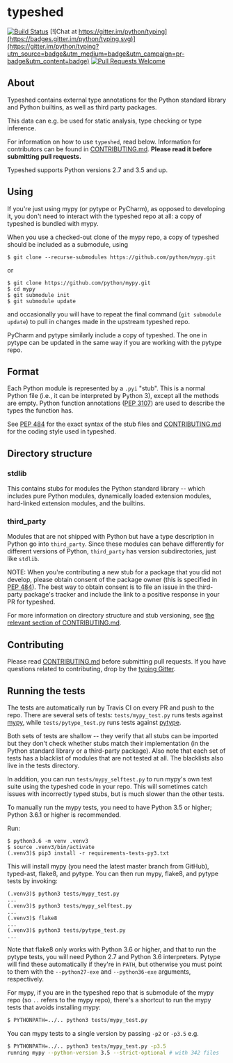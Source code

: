 # typeshed

[![Build Status](https://travis-ci.org/python/typeshed.svg?branch=master)](https://travis-ci.org/python/typeshed)
[![Chat at https://gitter.im/python/typing](https://badges.gitter.im/python/typing.svg)](https://gitter.im/python/typing?utm_source=badge&utm_medium=badge&utm_campaign=pr-badge&utm_content=badge)
[![Pull Requests Welcome](https://img.shields.io/badge/pull%20requests-welcome-brightgreen.svg)](https://github.com/python/typeshed/blob/master/CONTRIBUTING.md)

## About

Typeshed contains external type annotations for the Python standard library
and Python builtins, as well as third party packages.

This data can e.g. be used for static analysis, type checking or type inference.

For information on how to use `typeshed`, read below.  Information for
contributors can be found in [CONTRIBUTING.md](CONTRIBUTING.md).  **Please read
it before submitting pull requests.**

Typeshed supports Python versions 2.7 and 3.5 and up.

## Using

If you're just using mypy (or pytype or PyCharm), as opposed to
developing it, you don't need to interact with the typeshed repo at
all: a copy of typeshed is bundled with mypy.

When you use a checked-out clone of the mypy repo, a copy of typeshed
should be included as a submodule, using

    $ git clone --recurse-submodules https://github.com/python/mypy.git

or

    $ git clone https://github.com/python/mypy.git
    $ cd mypy
    $ git submodule init
    $ git submodule update

and occasionally you will have to repeat the final command (`git
submodule update`) to pull in changes made in the upstream typeshed
repo.

PyCharm and pytype similarly include a copy of typeshed.  The one in
pytype can be updated in the same way if you are working with the
pytype repo.

## Format

Each Python module is represented by a `.pyi` "stub". This is a normal Python
file (i.e., it can be interpreted by Python 3), except all the methods are empty.
Python function annotations ([PEP 3107](https://www.python.org/dev/peps/pep-3107/))
are used to describe the types the function has.

See [PEP 484](http://www.python.org/dev/peps/pep-0484/) for the exact
syntax of the stub files and [CONTRIBUTING.md](CONTRIBUTING.md) for the
coding style used in typeshed.

## Directory structure

### stdlib

This contains stubs for modules the Python standard library -- which
includes pure Python modules, dynamically loaded extension modules,
hard-linked extension modules, and the builtins.

### third_party

Modules that are not shipped with Python but have a type description in Python
go into `third_party`. Since these modules can behave differently for different
versions of Python, `third_party` has version subdirectories, just like
`stdlib`.

NOTE: When you're contributing a new stub for a package that you did
not develop, please obtain consent of the package owner (this is
specified in [PEP
484](https://www.python.org/dev/peps/pep-0484/#the-typeshed-repo)).
The best way to obtain consent is to file an issue in the third-party
package's tracker and include the link to a positive response in your PR
for typeshed.

For more information on directory structure and stub versioning, see
[the relevant section of CONTRIBUTING.md](
https://github.com/python/typeshed/blob/master/CONTRIBUTING.md#stub-versioning).

## Contributing

Please read [CONTRIBUTING.md](CONTRIBUTING.md) before submitting pull
requests. If you have questions related to contributing, drop by the [typing Gitter](https://gitter.im/python/typing).

## Running the tests

The tests are automatically run by Travis CI on every PR and push to
the repo.  There are several sets of tests: `tests/mypy_test.py`
runs tests against [mypy](https://github.com/python/mypy/), while
`tests/pytype_test.py` runs tests against
[pytype](https://github.com/google/pytype/).

Both sets of tests are shallow -- they verify that all stubs can be
imported but they don't check whether stubs match their implementation
(in the Python standard library or a third-party package).  Also note
that each set of tests has a blacklist of modules that are not tested
at all.  The blacklists also live in the tests directory.

In addition, you can run `tests/mypy_selftest.py` to run mypy's own
test suite using the typeshed code in your repo. This will sometimes
catch issues with incorrectly typed stubs, but is much slower than the
other tests.

To manually run the mypy tests, you need to have Python 3.5 or higher;
Python 3.6.1 or higher is recommended.

Run:
```
$ python3.6 -m venv .venv3
$ source .venv3/bin/activate
(.venv3)$ pip3 install -r requirements-tests-py3.txt
```
This will install mypy (you need the latest master branch from GitHub),
typed-ast, flake8, and pytype. You can then run mypy, flake8, and pytype tests
by invoking:
```
(.venv3)$ python3 tests/mypy_test.py
...
(.venv3)$ python3 tests/mypy_selftest.py
...
(.venv3)$ flake8
...
(.venv3)$ python3 tests/pytype_test.py
...
```
Note that flake8 only works with Python 3.6 or higher, and that to run the
pytype tests, you will need Python 2.7 and Python 3.6 interpreters. Pytype will
find these automatically if they're in `PATH`, but otherwise you must point to
them with the `--python27-exe` and `--python36-exe` arguments, respectively.

For mypy, if you are in the typeshed repo that is submodule of the
mypy repo (so `..` refers to the mypy repo), there's a shortcut to run
the mypy tests that avoids installing mypy:
```bash
$ PYTHONPATH=../.. python3 tests/mypy_test.py
```
You can mypy tests to a single version by passing `-p2` or `-p3.5` e.g.
```bash
$ PYTHONPATH=../.. python3 tests/mypy_test.py -p3.5
running mypy --python-version 3.5 --strict-optional # with 342 files
```
